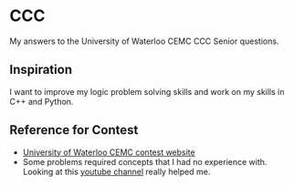 # CCC

My answers to the University of Waterloo CEMC CCC Senior questions. 

## Inspiration

I want to improve my logic problem solving skills and work on my skills in C++ and Python.

## Reference for Contest

- [University of Waterloo CEMC contest website](https://cemc.uwaterloo.ca/contests/computing.html)
- Some problems required concepts that I had no experience with. Looking at this [youtube channel](https://www.youtube.com/channel/UCpLNLIJ66Lqjwm-E69qbW8w) really helped me. 
